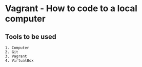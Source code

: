 # Vagrant - How to code to a local computer
## Tools to be used 
	1. Computer
	2. Git
	3. Vagrant
	4. VirtualBox

